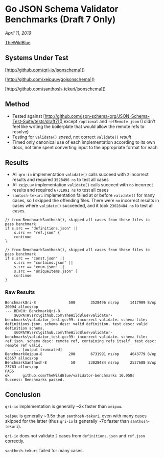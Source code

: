 # Go JSON Schema Validator Benchmarks (Draft 7 Only)

*April 11, 2019*

[TheWildBlue](http://github.com/TheWildBlue)

## Systems Under Test

[http://github.com/qri-io/jsonschema]()

[http://github.com/xeipuuv/gojsonschema]()

[http://github.com/santhosh-tekuri/jsonschema]()

## Method

* Tested against [http://github.com/json-schema-org/JSON-Schema-Test-Suite/tests/draft7]() except `/optional` and `refRemote.json` (I didn't feel like writing the boilerplate that would allow the remote refs to resolve)
* Testing for `validate()` *speed*, not correct `validate()` *result*
* Timed only canonical use of each implementation according to its own docs, not time spent converting input to the appropriate format for each

## Results

* All `qro-io` implementation `validate()` calls succeed with `2` incorrect results and required `3528496 ns` to test all cases 
* All `xeipuuv` implementation `validate()` calls succeed with `no` incorrect results and required `6731991 ns` to test all cases
* `santosh-tekuri` implementation failed at or before `validate()` for many cases, so I skipped the offending files. There were `no` incorrect results in cases where `validate()` succeeded, and it took `23028484 ns` to test all cases.

```	
// from BenchmarkSanthosh(), skipped all cases from these files to pass benchmark
if s.src == "definitions.json" ||
    s.src == "ref.json" {
    continue
}
```

```
// from BenchmarkSanthosh(), skipped all cases from these files to pass benchmark
if s.src == "const.json" ||
    s.src == "contains.json" ||
    s.src == "enum.json" ||
    s.src == "uniqueItems.json" {
    continue
}
```
### Raw Results

```
BenchmarkQri-8        	     500	   3528496 ns/op	 1417909 B/op	   20094 allocs/op
--- BENCH: BenchmarkQri-8
    $GOPATH\src\github.com\TheWildBlue\validator-benchmarks\validator_test.go:99: incorrect validate. schema file: definitions.json. schema desc: valid definition. test desc: valid definition schema.
    $GOPATH\src\github.com\TheWildBlue\validator-benchmarks\validator_test.go:99: incorrect validate. schema file: ref.json. schema desc: remote ref, containing refs itself. test desc: remote ref valid.
	... [output truncated]
BenchmarkXeipuu-8     	     200	   6731991 ns/op	 4643779 B/op	   63657 allocs/op
BenchmarkSanthosh-8   	      50	  23028484 ns/op	 2527688 B/op	   23763 allocs/op
PASS
ok  	github.com/TheWildBlue/validator-benchmarks	16.058s
Success: Benchmarks passed.
```

## Conclusion

`qri-io` implementation is generally ~2x faster than `xeipuu`. 

`xeipuu` is generally ~3.5x than `santhosh-tekuri`, even with many cases skipped for the latter (thus `qri-io` is generally ~7x faster than `santhosh-tekuri`).

`qri-io` does not validate `2` cases from `definitions.json` and `ref.json` correctly.

`santhosh-tekuri` failed for many cases.
